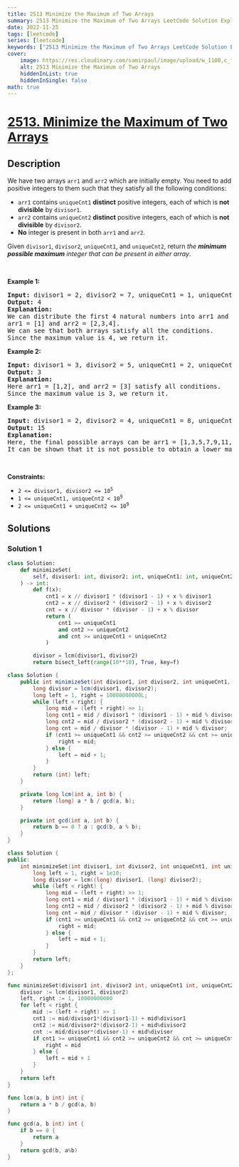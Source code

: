 ```yaml
---
title: 2513 Minimize the Maximum of Two Arrays
summary: 2513 Minimize the Maximum of Two Arrays LeetCode Solution Explained
date: 2022-11-25
tags: [leetcode]
series: [leetcode]
keywords: ["2513 Minimize the Maximum of Two Arrays LeetCode Solution Explained in all languages", "2513 Minimize the Maximum of Two Arrays", "LeetCode", "leetcode solution in Python3 C++ Java Go PHP Ruby Swift TypeScript Rust C# JavaScript C", "GeeksforGeeks", "InterviewBit", "Coding Ninjas", "HackerRank", "HackerEarth", "CodeChef", "TopCoder", "AlgoExpert", "freeCodeCamp", "Codeforces", "GitHub", "AtCoder", "Samir Paul"]
cover:
    image: https://res.cloudinary.com/samirpaul/image/upload/w_1100,c_fit,co_rgb:FFFFFF,l_text:Arial_75_bold:2513 Minimize the Maximum of Two Arrays - Solution Explained/problem-solving.webp
    alt: 2513 Minimize the Maximum of Two Arrays
    hiddenInList: true
    hiddenInSingle: false
math: true
---
```



# [2513. Minimize the Maximum of Two Arrays](https://leetcode.com/problems/minimize-the-maximum-of-two-arrays)


## Description

<p>We have two arrays <code>arr1</code> and <code>arr2</code> which are initially empty. You need to add positive integers to them such that they satisfy all the following conditions:</p>

<ul>
	<li><code>arr1</code> contains <code>uniqueCnt1</code> <strong>distinct</strong> positive integers, each of which is <strong>not divisible</strong> by <code>divisor1</code>.</li>
	<li><code>arr2</code> contains <code>uniqueCnt2</code> <strong>distinct</strong> positive integers, each of which is <strong>not divisible</strong> by <code>divisor2</code>.</li>
	<li><strong>No</strong> integer is present in both <code>arr1</code> and <code>arr2</code>.</li>
</ul>

<p>Given <code>divisor1</code>, <code>divisor2</code>, <code>uniqueCnt1</code>, and <code>uniqueCnt2</code>, return <em>the <strong>minimum possible maximum</strong> integer that can be present in either array</em>.</p>

<p>&nbsp;</p>
<p><strong class="example">Example 1:</strong></p>

<pre>
<strong>Input:</strong> divisor1 = 2, divisor2 = 7, uniqueCnt1 = 1, uniqueCnt2 = 3
<strong>Output:</strong> 4
<strong>Explanation:</strong> 
We can distribute the first 4 natural numbers into arr1 and arr2.
arr1 = [1] and arr2 = [2,3,4].
We can see that both arrays satisfy all the conditions.
Since the maximum value is 4, we return it.
</pre>

<p><strong class="example">Example 2:</strong></p>

<pre>
<strong>Input:</strong> divisor1 = 3, divisor2 = 5, uniqueCnt1 = 2, uniqueCnt2 = 1
<strong>Output:</strong> 3
<strong>Explanation:</strong> 
Here arr1 = [1,2], and arr2 = [3] satisfy all conditions.
Since the maximum value is 3, we return it.</pre>

<p><strong class="example">Example 3:</strong></p>

<pre>
<strong>Input:</strong> divisor1 = 2, divisor2 = 4, uniqueCnt1 = 8, uniqueCnt2 = 2
<strong>Output:</strong> 15
<strong>Explanation:</strong> 
Here, the final possible arrays can be arr1 = [1,3,5,7,9,11,13,15], and arr2 = [2,6].
It can be shown that it is not possible to obtain a lower maximum satisfying all conditions. 
</pre>

<p>&nbsp;</p>
<p><strong>Constraints:</strong></p>

<ul>
	<li><code>2 &lt;= divisor1, divisor2 &lt;= 10<sup>5</sup></code></li>
	<li><code>1 &lt;= uniqueCnt1, uniqueCnt2 &lt; 10<sup>9</sup></code></li>
	<li><code>2 &lt;= uniqueCnt1 + uniqueCnt2 &lt;= 10<sup>9</sup></code></li>
</ul>

## Solutions

### Solution 1

<!-- tabs:start -->

```python
class Solution:
    def minimizeSet(
        self, divisor1: int, divisor2: int, uniqueCnt1: int, uniqueCnt2: int
    ) -> int:
        def f(x):
            cnt1 = x // divisor1 * (divisor1 - 1) + x % divisor1
            cnt2 = x // divisor2 * (divisor2 - 1) + x % divisor2
            cnt = x // divisor * (divisor - 1) + x % divisor
            return (
                cnt1 >= uniqueCnt1
                and cnt2 >= uniqueCnt2
                and cnt >= uniqueCnt1 + uniqueCnt2
            )

        divisor = lcm(divisor1, divisor2)
        return bisect_left(range(10**10), True, key=f)
```

```java
class Solution {
    public int minimizeSet(int divisor1, int divisor2, int uniqueCnt1, int uniqueCnt2) {
        long divisor = lcm(divisor1, divisor2);
        long left = 1, right = 10000000000L;
        while (left < right) {
            long mid = (left + right) >> 1;
            long cnt1 = mid / divisor1 * (divisor1 - 1) + mid % divisor1;
            long cnt2 = mid / divisor2 * (divisor2 - 1) + mid % divisor2;
            long cnt = mid / divisor * (divisor - 1) + mid % divisor;
            if (cnt1 >= uniqueCnt1 && cnt2 >= uniqueCnt2 && cnt >= uniqueCnt1 + uniqueCnt2) {
                right = mid;
            } else {
                left = mid + 1;
            }
        }
        return (int) left;
    }

    private long lcm(int a, int b) {
        return (long) a * b / gcd(a, b);
    }

    private int gcd(int a, int b) {
        return b == 0 ? a : gcd(b, a % b);
    }
}
```

```cpp
class Solution {
public:
    int minimizeSet(int divisor1, int divisor2, int uniqueCnt1, int uniqueCnt2) {
        long left = 1, right = 1e10;
        long divisor = lcm((long) divisor1, (long) divisor2);
        while (left < right) {
            long mid = (left + right) >> 1;
            long cnt1 = mid / divisor1 * (divisor1 - 1) + mid % divisor1;
            long cnt2 = mid / divisor2 * (divisor2 - 1) + mid % divisor2;
            long cnt = mid / divisor * (divisor - 1) + mid % divisor;
            if (cnt1 >= uniqueCnt1 && cnt2 >= uniqueCnt2 && cnt >= uniqueCnt1 + uniqueCnt2) {
                right = mid;
            } else {
                left = mid + 1;
            }
        }
        return left;
    }
};
```

```go
func minimizeSet(divisor1 int, divisor2 int, uniqueCnt1 int, uniqueCnt2 int) int {
	divisor := lcm(divisor1, divisor2)
	left, right := 1, 10000000000
	for left < right {
		mid := (left + right) >> 1
		cnt1 := mid/divisor1*(divisor1-1) + mid%divisor1
		cnt2 := mid/divisor2*(divisor2-1) + mid%divisor2
		cnt := mid/divisor*(divisor-1) + mid%divisor
		if cnt1 >= uniqueCnt1 && cnt2 >= uniqueCnt2 && cnt >= uniqueCnt1+uniqueCnt2 {
			right = mid
		} else {
			left = mid + 1
		}
	}
	return left
}

func lcm(a, b int) int {
	return a * b / gcd(a, b)
}

func gcd(a, b int) int {
	if b == 0 {
		return a
	}
	return gcd(b, a%b)
}
```

<!-- tabs:end -->

<!-- end -->
